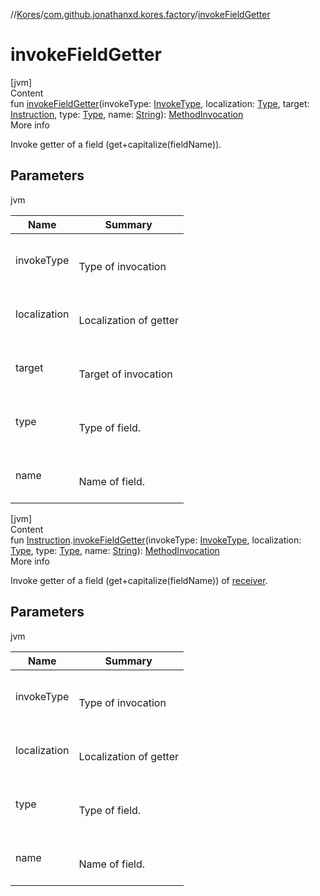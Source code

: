 //[Kores](../index.md)/[com.github.jonathanxd.kores.factory](index.md)/[invokeFieldGetter](invoke-field-getter.md)



# invokeFieldGetter  
[jvm]  
Content  
fun [invokeFieldGetter](invoke-field-getter.md)(invokeType: [InvokeType](../com.github.jonathanxd.kores.base/-invoke-type/index.md), localization: [Type](https://docs.oracle.com/javase/8/docs/api/java/lang/reflect/Type.html), target: [Instruction](../com.github.jonathanxd.kores/-instruction/index.md), type: [Type](https://docs.oracle.com/javase/8/docs/api/java/lang/reflect/Type.html), name: [String](https://kotlinlang.org/api/latest/jvm/stdlib/kotlin/-string/index.html)): [MethodInvocation](../com.github.jonathanxd.kores.base/-method-invocation/index.md)  
More info  


Invoke getter of a field (get+capitalize(fieldName)).



## Parameters  
  
jvm  
  
|  Name|  Summary| 
|---|---|
| <a name="com.github.jonathanxd.kores.factory//invokeFieldGetter/#com.github.jonathanxd.kores.base.InvokeType#java.lang.reflect.Type#com.github.jonathanxd.kores.Instruction#java.lang.reflect.Type#kotlin.String/PointingToDeclaration/"></a>invokeType| <a name="com.github.jonathanxd.kores.factory//invokeFieldGetter/#com.github.jonathanxd.kores.base.InvokeType#java.lang.reflect.Type#com.github.jonathanxd.kores.Instruction#java.lang.reflect.Type#kotlin.String/PointingToDeclaration/"></a><br><br>Type of invocation<br><br>
| <a name="com.github.jonathanxd.kores.factory//invokeFieldGetter/#com.github.jonathanxd.kores.base.InvokeType#java.lang.reflect.Type#com.github.jonathanxd.kores.Instruction#java.lang.reflect.Type#kotlin.String/PointingToDeclaration/"></a>localization| <a name="com.github.jonathanxd.kores.factory//invokeFieldGetter/#com.github.jonathanxd.kores.base.InvokeType#java.lang.reflect.Type#com.github.jonathanxd.kores.Instruction#java.lang.reflect.Type#kotlin.String/PointingToDeclaration/"></a><br><br>Localization of getter<br><br>
| <a name="com.github.jonathanxd.kores.factory//invokeFieldGetter/#com.github.jonathanxd.kores.base.InvokeType#java.lang.reflect.Type#com.github.jonathanxd.kores.Instruction#java.lang.reflect.Type#kotlin.String/PointingToDeclaration/"></a>target| <a name="com.github.jonathanxd.kores.factory//invokeFieldGetter/#com.github.jonathanxd.kores.base.InvokeType#java.lang.reflect.Type#com.github.jonathanxd.kores.Instruction#java.lang.reflect.Type#kotlin.String/PointingToDeclaration/"></a><br><br>Target of invocation<br><br>
| <a name="com.github.jonathanxd.kores.factory//invokeFieldGetter/#com.github.jonathanxd.kores.base.InvokeType#java.lang.reflect.Type#com.github.jonathanxd.kores.Instruction#java.lang.reflect.Type#kotlin.String/PointingToDeclaration/"></a>type| <a name="com.github.jonathanxd.kores.factory//invokeFieldGetter/#com.github.jonathanxd.kores.base.InvokeType#java.lang.reflect.Type#com.github.jonathanxd.kores.Instruction#java.lang.reflect.Type#kotlin.String/PointingToDeclaration/"></a><br><br>Type of field.<br><br>
| <a name="com.github.jonathanxd.kores.factory//invokeFieldGetter/#com.github.jonathanxd.kores.base.InvokeType#java.lang.reflect.Type#com.github.jonathanxd.kores.Instruction#java.lang.reflect.Type#kotlin.String/PointingToDeclaration/"></a>name| <a name="com.github.jonathanxd.kores.factory//invokeFieldGetter/#com.github.jonathanxd.kores.base.InvokeType#java.lang.reflect.Type#com.github.jonathanxd.kores.Instruction#java.lang.reflect.Type#kotlin.String/PointingToDeclaration/"></a><br><br>Name of field.<br><br>
  
  


[jvm]  
Content  
fun [Instruction](../com.github.jonathanxd.kores/-instruction/index.md).[invokeFieldGetter](invoke-field-getter.md)(invokeType: [InvokeType](../com.github.jonathanxd.kores.base/-invoke-type/index.md), localization: [Type](https://docs.oracle.com/javase/8/docs/api/java/lang/reflect/Type.html), type: [Type](https://docs.oracle.com/javase/8/docs/api/java/lang/reflect/Type.html), name: [String](https://kotlinlang.org/api/latest/jvm/stdlib/kotlin/-string/index.html)): [MethodInvocation](../com.github.jonathanxd.kores.base/-method-invocation/index.md)  
More info  


Invoke getter of a field (get+capitalize(fieldName)) of [receiver](../com.github.jonathanxd.kores/-instruction/index.md).



## Parameters  
  
jvm  
  
|  Name|  Summary| 
|---|---|
| <a name="com.github.jonathanxd.kores.factory//invokeFieldGetter/com.github.jonathanxd.kores.Instruction#com.github.jonathanxd.kores.base.InvokeType#java.lang.reflect.Type#java.lang.reflect.Type#kotlin.String/PointingToDeclaration/"></a>invokeType| <a name="com.github.jonathanxd.kores.factory//invokeFieldGetter/com.github.jonathanxd.kores.Instruction#com.github.jonathanxd.kores.base.InvokeType#java.lang.reflect.Type#java.lang.reflect.Type#kotlin.String/PointingToDeclaration/"></a><br><br>Type of invocation<br><br>
| <a name="com.github.jonathanxd.kores.factory//invokeFieldGetter/com.github.jonathanxd.kores.Instruction#com.github.jonathanxd.kores.base.InvokeType#java.lang.reflect.Type#java.lang.reflect.Type#kotlin.String/PointingToDeclaration/"></a>localization| <a name="com.github.jonathanxd.kores.factory//invokeFieldGetter/com.github.jonathanxd.kores.Instruction#com.github.jonathanxd.kores.base.InvokeType#java.lang.reflect.Type#java.lang.reflect.Type#kotlin.String/PointingToDeclaration/"></a><br><br>Localization of getter<br><br>
| <a name="com.github.jonathanxd.kores.factory//invokeFieldGetter/com.github.jonathanxd.kores.Instruction#com.github.jonathanxd.kores.base.InvokeType#java.lang.reflect.Type#java.lang.reflect.Type#kotlin.String/PointingToDeclaration/"></a>type| <a name="com.github.jonathanxd.kores.factory//invokeFieldGetter/com.github.jonathanxd.kores.Instruction#com.github.jonathanxd.kores.base.InvokeType#java.lang.reflect.Type#java.lang.reflect.Type#kotlin.String/PointingToDeclaration/"></a><br><br>Type of field.<br><br>
| <a name="com.github.jonathanxd.kores.factory//invokeFieldGetter/com.github.jonathanxd.kores.Instruction#com.github.jonathanxd.kores.base.InvokeType#java.lang.reflect.Type#java.lang.reflect.Type#kotlin.String/PointingToDeclaration/"></a>name| <a name="com.github.jonathanxd.kores.factory//invokeFieldGetter/com.github.jonathanxd.kores.Instruction#com.github.jonathanxd.kores.base.InvokeType#java.lang.reflect.Type#java.lang.reflect.Type#kotlin.String/PointingToDeclaration/"></a><br><br>Name of field.<br><br>
  
  



